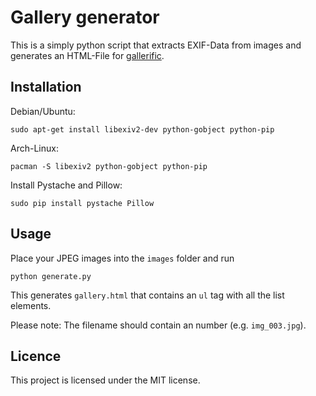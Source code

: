 # Gallery generator

This is a simply python script that extracts EXIF-Data from images
and generates an HTML-File for
[gallerific](http://www.twospy.com/galleriffic/).

## Installation

Debian/Ubuntu:

    sudo apt-get install libexiv2-dev python-gobject python-pip

Arch-Linux:

    pacman -S libexiv2 python-gobject python-pip

Install Pystache and Pillow:

    sudo pip install pystache Pillow

## Usage

Place your JPEG images into the `images` folder and run

    python generate.py

This generates `gallery.html` that contains an `ul` tag
with all the list elements.

Please note:
The filename should contain an number (e.g. `img_003.jpg`).

## Licence

This project is licensed under the MIT license.
